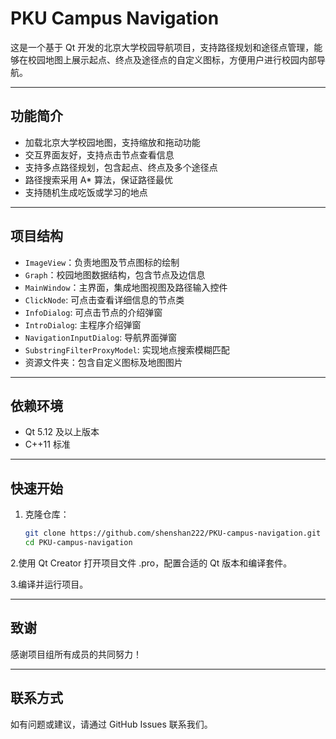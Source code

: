 # PKU Campus Navigation

这是一个基于 Qt 开发的北京大学校园导航项目，支持路径规划和途径点管理，能够在校园地图上展示起点、终点及途径点的自定义图标，方便用户进行校园内部导航。

---

## 功能简介

- 加载北京大学校园地图，支持缩放和拖动功能
- 交互界面友好，支持点击节点查看信息
- 支持多点路径规划，包含起点、终点及多个途径点
- 路径搜索采用 A* 算法，保证路径最优
- 支持随机生成吃饭或学习的地点

---

## 项目结构

- `ImageView`：负责地图及节点图标的绘制
- `Graph`：校园地图数据结构，包含节点及边信息
- `MainWindow`：主界面，集成地图视图及路径输入控件
- `ClickNode`: 可点击查看详细信息的节点类
- `InfoDialog`: 可点击节点的介绍弹窗
- `IntroDialog`: 主程序介绍弹窗
- `NavigationInputDialog`: 导航界面弹窗
- `SubstringFilterProxyModel`: 实现地点搜索模糊匹配
- 资源文件夹：包含自定义图标及地图图片

---

## 依赖环境

- Qt 5.12 及以上版本
- C++11 标准

---

## 快速开始

1. 克隆仓库：

   ```bash
   git clone https://github.com/shenshan222/PKU-campus-navigation.git
   cd PKU-campus-navigation
   
2.使用 Qt Creator 打开项目文件 .pro，配置合适的 Qt 版本和编译套件。

3.编译并运行项目。

---

## 致谢

感谢项目组所有成员的共同努力！

---

## 联系方式

如有问题或建议，请通过 GitHub Issues 联系我们。


